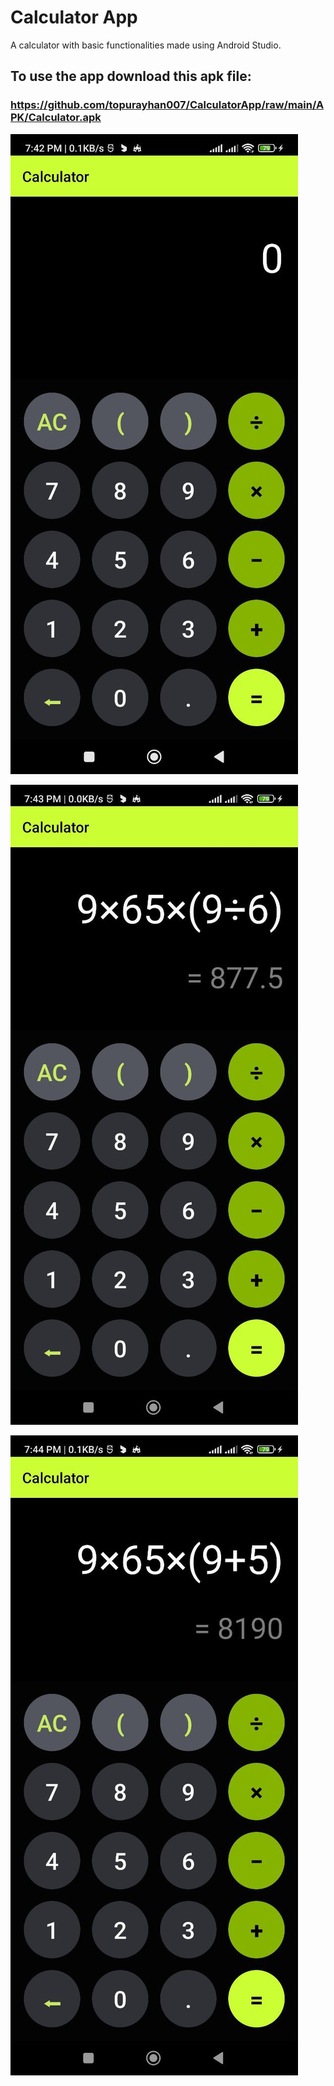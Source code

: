 # Calculator App

A calculator with basic functionalities made using Android Studio.

## To use the app download this apk file:

 ### https://github.com/topurayhan007/CalculatorApp/raw/main/APK/Calculator.apk
 

![Screenshot 1](Screenshots/1.jpg)

![Screenshot 2](Screenshots/2.jpg)

![Screenshot 3](Screenshots/3.jpg)


